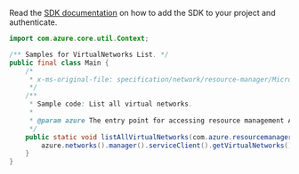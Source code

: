 Read the [SDK documentation](https://github.com/Azure/azure-sdk-for-java/blob/azure-resourcemanager_2.10.0/sdk/resourcemanager/azure-resourcemanager/README.md) on how to add the SDK to your project and authenticate.

```java
import com.azure.core.util.Context;

/** Samples for VirtualNetworks List. */
public final class Main {
    /*
     * x-ms-original-file: specification/network/resource-manager/Microsoft.Network/stable/2021-05-01/examples/VirtualNetworkListAll.json
     */
    /**
     * Sample code: List all virtual networks.
     *
     * @param azure The entry point for accessing resource management APIs in Azure.
     */
    public static void listAllVirtualNetworks(com.azure.resourcemanager.AzureResourceManager azure) {
        azure.networks().manager().serviceClient().getVirtualNetworks().list(Context.NONE);
    }
}
```
